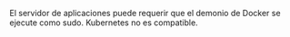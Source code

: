 El servidor de aplicaciones puede requerir que el demonio de Docker se ejecute como sudo. Kubernetes no es compatible.
